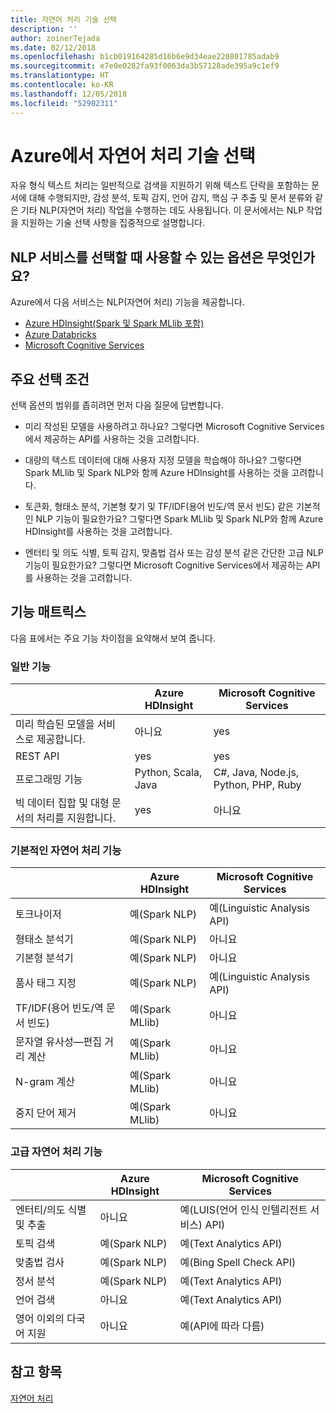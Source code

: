 ```yaml
---
title: 자연어 처리 기술 선택
description: ''
author: zoinerTejada
ms.date: 02/12/2018
ms.openlocfilehash: b1cb019164285d16b6e9d34eae220801785adab9
ms.sourcegitcommit: e7e0e0282fa93f0063da3b57128ade395a9c1ef9
ms.translationtype: HT
ms.contentlocale: ko-KR
ms.lasthandoff: 12/05/2018
ms.locfileid: "52902311"
---
```

# <a name="choosing-a-natural-language-processing-technology-in-azure"></a>Azure에서 자연어 처리 기술 선택

자유 형식 텍스트 처리는 일반적으로 검색을 지원하기 위해 텍스트 단락을 포함하는 문서에 대해 수행되지만, 감성 분석, 토픽 감지, 언어 감지, 핵심 구 추출 및 문서 분류와 같은 기타 NLP(자연어 처리) 작업을 수행하는 데도 사용됩니다. 이 문서에서는 NLP 작업을 지원하는 기술 선택 사항을 집중적으로 설명합니다.

## <a name="what-are-your-options-when-choosing-an-nlp-service"></a>NLP 서비스를 선택할 때 사용할 수 있는 옵션은 무엇인가요?

Azure에서 다음 서비스는 NLP(자연어 처리) 기능을 제공합니다.

- [Azure HDInsight(Spark 및 Spark MLlib 포함)](/azure/hdinsight/spark/apache-spark-overview)
- [Azure Databricks](/azure/azure-databricks/what-is-azure-databricks)
- [Microsoft Cognitive Services](/azure/cognitive-services/welcome)

## <a name="key-selection-criteria"></a>주요 선택 조건

선택 옵션의 범위를 좁히려면 먼저 다음 질문에 답변합니다.

- 미리 작성된 모델을 사용하려고 하나요? 그렇다면 Microsoft Cognitive Services에서 제공하는 API를 사용하는 것을 고려합니다.

- 대량의 텍스트 데이터에 대해 사용자 지정 모델을 학습해야 하나요? 그렇다면 Spark MLlib 및 Spark NLP와 함께 Azure HDInsight를 사용하는 것을 고려합니다.

- 토큰화, 형태소 분석, 기본형 찾기 및 TF/IDF(용어 빈도/역 문서 빈도) 같은 기본적인 NLP 기능이 필요한가요? 그렇다면 Spark MLlib 및 Spark NLP와 함께 Azure HDInsight를 사용하는 것을 고려합니다.

- 엔터티 및 의도 식별, 토픽 감지, 맞춤법 검사 또는 감성 분석 같은 간단한 고급 NLP 기능이 필요한가요? 그렇다면 Microsoft Cognitive Services에서 제공하는 API를 사용하는 것을 고려합니다.

## <a name="capability-matrix"></a>기능 매트릭스

다음 표에서는 주요 기능 차이점을 요약해서 보여 줍니다.  

### <a name="general-capabilities"></a>일반 기능

| | Azure HDInsight | Microsoft Cognitive Services |
| --- | --- | --- |
| 미리 학습된 모델을 서비스로 제공합니다. | 아니요 | yes |
| REST API | yes | yes |
| 프로그래밍 기능 | Python, Scala, Java | C#, Java, Node.js, Python, PHP, Ruby |
| 빅 데이터 집합 및 대형 문서의 처리를 지원합니다. | yes | 아니요 |

### <a name="low-level-natural-language-processing-capabilities"></a>기본적인 자연어 처리 기능

| | Azure HDInsight | Microsoft Cognitive Services |  
| --- | --- | --- | 
| 토크나이저 | 예(Spark NLP) | 예(Linguistic Analysis API) |
| 형태소 분석기 | 예(Spark NLP) | 아니요 |
| 기본형 분석기 | 예(Spark NLP) | 아니요 |
| 품사 태그 지정 | 예(Spark NLP) | 예(Linguistic Analysis API) |
| TF/IDF(용어 빈도/역 문서 빈도) | 예(Spark MLlib) | 아니요 |
| 문자열 유사성&mdash;편집 거리 계산 | 예(Spark MLlib) | 아니요 |
| N-gram 계산 | 예(Spark MLlib) | 아니요 |
| 중지 단어 제거 | 예(Spark MLlib) | 아니요 |

### <a name="high-level-natural-language-processing-capabilities"></a>고급 자연어 처리 기능

| | Azure HDInsight | Microsoft Cognitive Services |
| --- | --- | --- | 
| 엔터티/의도 식별 및 추출 | 아니요 | 예(LUIS(언어 인식 인텔리전트 서비스) API) |    
| 토픽 검색 | 예(Spark NLP) | 예(Text Analytics API) |
| 맞춤법 검사 | 예(Spark NLP) | 예(Bing Spell Check API) |
| 정서 분석 | 예(Spark NLP) | 예(Text Analytics API) |
| 언어 검색 | 아니요 | 예(Text Analytics API) |
| 영어 이외의 다국어 지원 | 아니요 | 예(API에 따라 다름) |

## <a name="see-also"></a>참고 항목

[자연어 처리](../scenarios/natural-language-processing.md)
